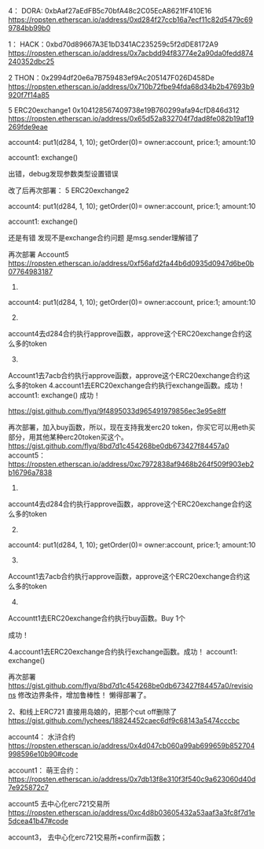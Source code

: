4：
DORA: 0xbAaf27aEdFB5c70bfA48c2C05EcA8621fF410E16
https://ropsten.etherscan.io/address/0xd284f27ccb16a7ecf11c82d5479c699784bb99b0


1：
HACK：0xbd70d89667A3E1bD341AC235259c5f2dDE8172A9
https://ropsten.etherscan.io/address/0x7acbdd94f83774e2a90da0fedd874240352dbc25


2
THON：0x2994df20e6a7B759483ef9Ac205147F026D458De
https://ropsten.etherscan.io/address/0x710b72fbe94fda68d34b2b47693b9920f7f14a85


5
ERC20exchange1
0x104128567409738e19B760299afa94cfD846d312
https://ropsten.etherscan.io/address/0x65d52a832704f7dad8fe082b19af19269fde9eae



account4:
put1(d284, 1, 10);
getOrder(0)= owner:account, price:1; amount:10


account1:
exchange()

出错，debug发现参数类型设置错误







改了后再次部署：
5
ERC20exchange2

account4:
put1(d284, 1, 10);
getOrder(0)= owner:account, price:1; amount:10


account1:
exchange()



还是有错
发现不是exchange合约问题
是msg.sender理解错了

再次部署
Account5
https://ropsten.etherscan.io/address/0xf56afd2fa44b6d0935d0947d6be0b07764983187

1.
account4:
put1(d284, 1, 10);
getOrder(0)= owner:account, price:1; amount:10

2.
account4去d284合约执行approve函数，approve这个ERC20exchange合约这么多的token

3.
Account1去7acb合约执行approve函数，approve这个ERC20exchange合约这么多的token
4.account1去ERC20exchange合约执行exchange函数。成功！
account1:
exchange()
成功！
 
https://gist.github.com/flyq/9f4895033d965491979856ec3e95e8ff




再次部署，加入buy函数，所以，现在支持我发erc20 token，你买它可以用eth买部分，用其他某种erc20token买这个。
https://gist.github.com/flyq/8bd7d1c454268be0db673427f84457a0
account5：
https://ropsten.etherscan.io/address/0xc7972838af9468b264f509f903eb2b16796a7838

1.
account4去d284合约执行approve函数，approve这个ERC20exchange合约这么多的token


2.
account4:
put1(d284, 1, 10);
getOrder(0)= owner:account, price:1; amount:10

3.
Account1去7acb合约执行approve函数，approve这个ERC20exchange合约这么多的token

4.
Accountt1去ERC20exchange合约执行buy函数。Buy 1个
 
成功！

4.account1去ERC20exchange合约执行exchange函数。成功！
account1:
exchange()







再次部署
https://gist.github.com/flyq/8bd7d1c454268be0db673427f84457a0/revisions
修改边界条件，增加鲁棒性！
懒得部署了。




2、和线上ERC721
直接用岛娘的，把那个cut off删除了
https://gist.github.com/lychees/18824452caec6df9c68143a5474cccbc

account4：
水浒合约
https://ropsten.etherscan.io/address/0x4d047cb060a99ab699659b852704998596e10b90#code


account1：
萌王合约：
https://ropsten.etherscan.io/address/0x7db13f8e310f3f540c9a623060d40d7e925872c7


account5
去中心化erc721交易所
https://ropsten.etherscan.io/address/0xc4d8b03605432a53aaf3a3fc8f7d1e5dcea41b47#code




account3，
去中心化erc721交易所+confirm函数；







